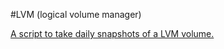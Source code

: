 #LVM (logical volume manager)

[A script to take daily snapshots of a LVM volume.](snapshot_daly_logical_volume.sh)